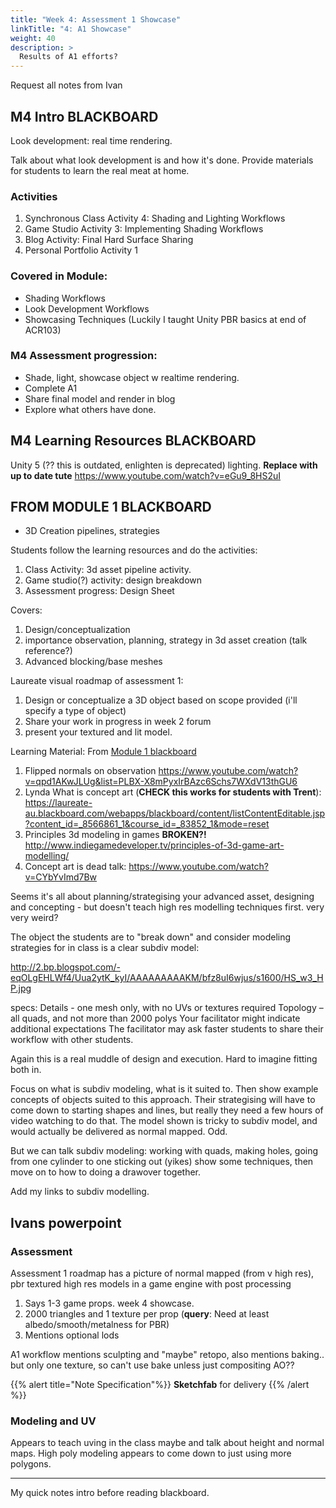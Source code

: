 ```yaml
---
title: "Week 4: Assessment 1 Showcase"
linkTitle: "4: A1 Showcase"
weight: 40
description: >
  Results of A1 efforts?
---
```

Request all notes from Ivan

## M4 Intro BLACKBOARD

Look development: real time rendering.

Talk about what look development is and how it's done. Provide materials for students to learn the real meat at home.

### Activities
1. Synchronous Class Activity 4:  Shading and Lighting Workflows
2. Game Studio Activity 3: Implementing Shading Workflows
3. Blog Activity: Final Hard Surface Sharing
4. Personal Portfolio Activity 1

### Covered in Module:

- Shading Workflows
- Look Development Workflows
- Showcasing Techniques
(Luckily I taught Unity PBR basics at end of ACR103)

### M4 Assessment progression:
* Shade, light, showcase object w realtime rendering.
* Complete A1
* Share final model and render in blog
* Explore what others have done.

## M4 Learning Resources BLACKBOARD

Unity 5 (?? this is outdated, enlighten is deprecated) lighting. **Replace with up to date tute**
https://www.youtube.com/watch?v=eGu9_8HS2uI





## FROM MODULE 1 BLACKBOARD 

* 3D Creation pipelines, strategies

Students follow the learning resources and do the activities:
1. Class Activity: 3d asset pipeline activity.
1. Game studio(?) activity: design breakdown
1. Assessment progress: Design Sheet

Covers: 
1. Design/conceptualization
2. importance observation, planning, strategy in 3d asset creation (talk reference?)
3. Advanced blocking/base meshes

Laureate visual roadmap of assessment 1:
1. Design or conceptualize a 3D object based on scope provided (i'll specify a type of object)
2. Share your work in progress in week 2 forum
3. present your textured and lit model.

Learning  Material:
From [Module 1 blackboard](https://laureate-au.blackboard.com/webapps/blackboard/content/listContentEditable.jsp?content_id=_8566861_1&course_id=_83852_1&mode=reset)
1. Flipped normals on observation https://www.youtube.com/watch?v=qpd1AKwJLUg&list=PLBX-X8mPyxIrBAzc6Schs7WXdV13thGU6
2. Lynda What is concept art (**CHECK this works for students with Trent**): https://laureate-au.blackboard.com/webapps/blackboard/content/listContentEditable.jsp?content_id=_8566861_1&course_id=_83852_1&mode=reset
3. Principles 3d modeling in games **BROKEN?!** http://www.indiegamedeveloper.tv/principles-of-3d-game-art-modelling/
4. Concept art is dead talk: https://www.youtube.com/watch?v=CYbYvImd7Bw

Seems it's all about planning/strategising your advanced asset, designing and concepting - but doesn't teach high res modelling techniques first. very very weird?

The object the students are to "break down" and consider modeling strategies for in class is a clear subdiv model:

http://2.bp.blogspot.com/-eqOLgEHLWf4/Uua2ytK_kyI/AAAAAAAAAKM/bfz8uI6wjus/s1600/HS_w3_HP.jpg

specs: 
    Details - one mesh only, with no UVs or textures required
    Topology – all quads, and not more than 2000 polys
    Your facilitator might indicate additional expectations
    The facilitator may ask faster students to share their workflow with other students.

Again this is a real muddle of design and execution. Hard to imagine fitting both in.

Focus on what is subdiv modeling, what is it suited to. Then show example concepts of objects suited to this approach. Their strategising will have to come down to starting shapes and lines, but really they need a few hours of video watching to do that. The model shown is tricky to subdiv model, and would actually be delivered as normal mapped. Odd.

But we can talk subdiv modeling: working with quads, making holes, going from one cylinder to one sticking out (yikes) show some techniques, then move on to how to doing a drawover together.

Add my links to subdiv modelling.

## Ivans powerpoint

### Assessment

Assessment 1 roadmap has a picture of normal mapped (from v high res), pbr textured high res models in a game engine with post processing 
1. Says 1-3 game props. week 4 showcase.
2. 2000 triangles and 1 texture per prop (**query**: Need at least albedo/smooth/metalness for PBR)
3. Mentions optional lods

A1 workflow mentions sculpting and "maybe" retopo, also mentions baking.. but only one texture, so can't use bake unless just compositing AO??

{{% alert title="Note Specification"%}}
**Sketchfab** for delivery
{{% /alert %}}

### Modeling and UV
Appears to teach uving in the class maybe and talk about height and normal maps. High poly modeling appears to come down to just using more polygons. 

----

My quick notes intro before reading blackboard.
